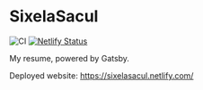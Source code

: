 # SixelaSacul

![CI](https://github.com/sixelasacul/gatsby-resume/workflows/CI/badge.svg)
[![Netlify Status](https://api.netlify.com/api/v1/badges/580e50ce-6d5e-4c5b-97ac-5bc9486a3d61/deploy-status)](https://app.netlify.com/sites/sixelasacul/deploys)

My resume, powered by Gatsby.

Deployed website: https://sixelasacul.netlify.com/